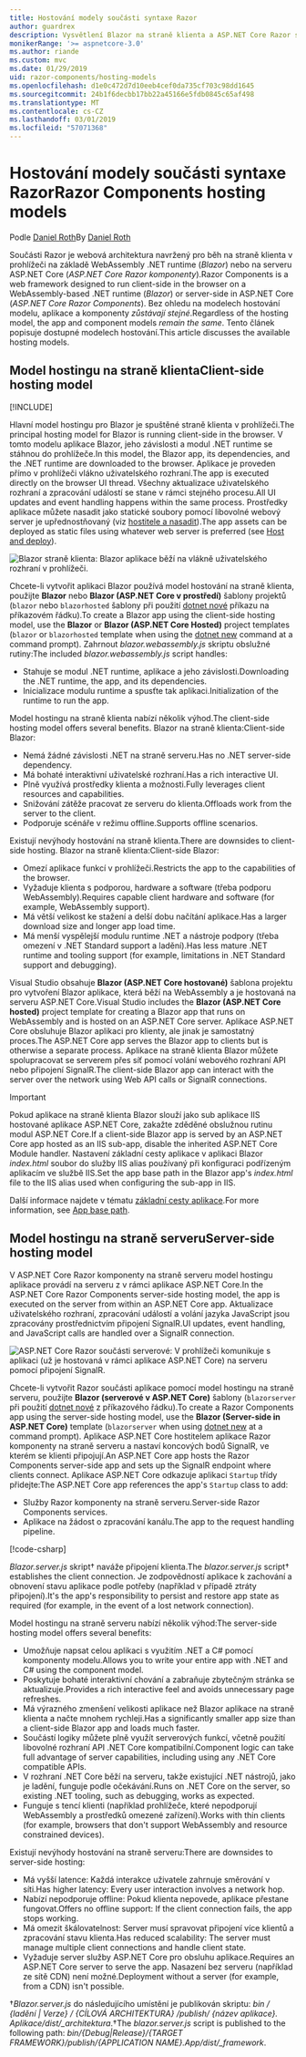 ```yaml
---
title: Hostování modely součásti syntaxe Razor
author: guardrex
description: Vysvětlení Blazor na straně klienta a ASP.NET Core Razor součástmi hostování modely.
monikerRange: '>= aspnetcore-3.0'
ms.author: riande
ms.custom: mvc
ms.date: 01/29/2019
uid: razor-components/hosting-models
ms.openlocfilehash: d1e0c472d7d10eeb4cef0da735cf703c98dd1645
ms.sourcegitcommit: 24b1f6decbb17bb22a45166e5fdb0845c65af498
ms.translationtype: MT
ms.contentlocale: cs-CZ
ms.lasthandoff: 03/01/2019
ms.locfileid: "57071368"
---
```

# <a name="razor-components-hosting-models"></a><span data-ttu-id="c359e-103">Hostování modely součásti syntaxe Razor</span><span class="sxs-lookup"><span data-stu-id="c359e-103">Razor Components hosting models</span></span>

<span data-ttu-id="c359e-104">Podle [Daniel Roth](https://github.com/danroth27)</span><span class="sxs-lookup"><span data-stu-id="c359e-104">By [Daniel Roth](https://github.com/danroth27)</span></span>

<span data-ttu-id="c359e-105">Součásti Razor je webová architektura navržený pro běh na straně klienta v prohlížeči na základě WebAssembly .NET runtime (*Blazor*) nebo na serveru ASP.NET Core (*ASP.NET Core Razor komponenty*).</span><span class="sxs-lookup"><span data-stu-id="c359e-105">Razor Components is a web framework designed to run client-side in the browser on a WebAssembly-based .NET runtime (*Blazor*) or server-side in ASP.NET Core (*ASP.NET Core Razor Components*).</span></span> <span data-ttu-id="c359e-106">Bez ohledu na modelech hostování modelu, aplikace a komponenty *zůstávají stejné*.</span><span class="sxs-lookup"><span data-stu-id="c359e-106">Regardless of the hosting model, the app and component models *remain the same*.</span></span> <span data-ttu-id="c359e-107">Tento článek popisuje dostupné modelech hostování.</span><span class="sxs-lookup"><span data-stu-id="c359e-107">This article discusses the available hosting models.</span></span>

## <a name="client-side-hosting-model"></a><span data-ttu-id="c359e-108">Model hostingu na straně klienta</span><span class="sxs-lookup"><span data-stu-id="c359e-108">Client-side hosting model</span></span>

[!INCLUDE[](~/includes/razor-components-preview-notice.md)]

<span data-ttu-id="c359e-109">Hlavní model hostingu pro Blazor je spuštěné straně klienta v prohlížeči.</span><span class="sxs-lookup"><span data-stu-id="c359e-109">The principal hosting model for Blazor is running client-side in the browser.</span></span> <span data-ttu-id="c359e-110">V tomto modelu aplikace Blazor, jeho závislosti a modul .NET runtime se stáhnou do prohlížeče.</span><span class="sxs-lookup"><span data-stu-id="c359e-110">In this model, the Blazor app, its dependencies, and the .NET runtime are downloaded to the browser.</span></span> <span data-ttu-id="c359e-111">Aplikace je proveden přímo v prohlížeči vlákno uživatelského rozhraní.</span><span class="sxs-lookup"><span data-stu-id="c359e-111">The app is executed directly on the browser UI thread.</span></span> <span data-ttu-id="c359e-112">Všechny aktualizace uživatelského rozhraní a zpracování událostí se stane v rámci stejného procesu.</span><span class="sxs-lookup"><span data-stu-id="c359e-112">All UI updates and event handling happens within the same process.</span></span> <span data-ttu-id="c359e-113">Prostředky aplikace můžete nasadit jako statické soubory pomocí libovolné webový server je upřednostňovaný (viz [hostitele a nasadit](xref:host-and-deploy/razor-components/index)).</span><span class="sxs-lookup"><span data-stu-id="c359e-113">The app assets can be deployed as static files using whatever web server is preferred (see [Host and deploy](xref:host-and-deploy/razor-components/index)).</span></span>

![Blazor straně klienta: Blazor aplikace běží na vlákně uživatelského rozhraní v prohlížeči.](hosting-models/_static/client-side.png)

<span data-ttu-id="c359e-115">Chcete-li vytvořit aplikaci Blazor používá model hostování na straně klienta, použijte **Blazor** nebo **Blazor (ASP.NET Core v prostředí)** šablony projektů (`blazor` nebo `blazorhosted` šablony při použití [dotnet nové](/dotnet/core/tools/dotnet-new) příkazu na příkazovém řádku).</span><span class="sxs-lookup"><span data-stu-id="c359e-115">To create a Blazor app using the client-side hosting model, use the **Blazor** or **Blazor (ASP.NET Core Hosted)** project templates (`blazor` or `blazorhosted` template when using the [dotnet new](/dotnet/core/tools/dotnet-new) command at a command prompt).</span></span> <span data-ttu-id="c359e-116">Zahrnout *blazor.webassembly.js* skriptu obslužné rutiny:</span><span class="sxs-lookup"><span data-stu-id="c359e-116">The included *blazor.webassembly.js* script handles:</span></span>

* <span data-ttu-id="c359e-117">Stahuje se modul .NET runtime, aplikace a jeho závislosti.</span><span class="sxs-lookup"><span data-stu-id="c359e-117">Downloading the .NET runtime, the app, and its dependencies.</span></span>
* <span data-ttu-id="c359e-118">Inicializace modulu runtime a spusťte tak aplikaci.</span><span class="sxs-lookup"><span data-stu-id="c359e-118">Initialization of the runtime to run the app.</span></span>

<span data-ttu-id="c359e-119">Model hostingu na straně klienta nabízí několik výhod.</span><span class="sxs-lookup"><span data-stu-id="c359e-119">The client-side hosting model offers several benefits.</span></span> <span data-ttu-id="c359e-120">Blazor na straně klienta:</span><span class="sxs-lookup"><span data-stu-id="c359e-120">Client-side Blazor:</span></span>

* <span data-ttu-id="c359e-121">Nemá žádné závislosti .NET na straně serveru.</span><span class="sxs-lookup"><span data-stu-id="c359e-121">Has no .NET server-side dependency.</span></span>
* <span data-ttu-id="c359e-122">Má bohaté interaktivní uživatelské rozhraní.</span><span class="sxs-lookup"><span data-stu-id="c359e-122">Has a rich interactive UI.</span></span>
* <span data-ttu-id="c359e-123">Plně využívá prostředky klienta a možnosti.</span><span class="sxs-lookup"><span data-stu-id="c359e-123">Fully leverages client resources and capabilities.</span></span>
* <span data-ttu-id="c359e-124">Snižování zátěže pracovat ze serveru do klienta.</span><span class="sxs-lookup"><span data-stu-id="c359e-124">Offloads work from the server to the client.</span></span>
* <span data-ttu-id="c359e-125">Podporuje scénáře v režimu offline.</span><span class="sxs-lookup"><span data-stu-id="c359e-125">Supports offline scenarios.</span></span>

<span data-ttu-id="c359e-126">Existují nevýhody hostování na straně klienta.</span><span class="sxs-lookup"><span data-stu-id="c359e-126">There are downsides to client-side hosting.</span></span> <span data-ttu-id="c359e-127">Blazor na straně klienta:</span><span class="sxs-lookup"><span data-stu-id="c359e-127">Client-side Blazor:</span></span>

* <span data-ttu-id="c359e-128">Omezí aplikace funkcí v prohlížeči.</span><span class="sxs-lookup"><span data-stu-id="c359e-128">Restricts the app to the capabilities of the browser.</span></span>
* <span data-ttu-id="c359e-129">Vyžaduje klienta s podporou, hardware a software (třeba podporu WebAssembly).</span><span class="sxs-lookup"><span data-stu-id="c359e-129">Requires capable client hardware and software (for example, WebAssembly support).</span></span>
* <span data-ttu-id="c359e-130">Má větší velikost ke stažení a delší dobu načítání aplikace.</span><span class="sxs-lookup"><span data-stu-id="c359e-130">Has a larger download size and longer app load time.</span></span>
* <span data-ttu-id="c359e-131">Má menší vyspělejší modulu runtime .NET a nástroje podpory (třeba omezení v .NET Standard support a ladění).</span><span class="sxs-lookup"><span data-stu-id="c359e-131">Has less mature .NET runtime and tooling support (for example, limitations in .NET Standard support and debugging).</span></span>

<span data-ttu-id="c359e-132">Visual Studio obsahuje **Blazor (ASP.NET Core hostované)** šablona projektu pro vytvoření Blazor aplikace, která běží na WebAssembly a je hostovaná na serveru ASP.NET Core.</span><span class="sxs-lookup"><span data-stu-id="c359e-132">Visual Studio includes the **Blazor (ASP.NET Core hosted)** project template for creating a Blazor app that runs on WebAssembly and is hosted on an ASP.NET Core server.</span></span> <span data-ttu-id="c359e-133">Aplikace ASP.NET Core obsluhuje Blazor aplikaci pro klienty, ale jinak je samostatný proces.</span><span class="sxs-lookup"><span data-stu-id="c359e-133">The ASP.NET Core app serves the Blazor app to clients but is otherwise a separate process.</span></span> <span data-ttu-id="c359e-134">Aplikace na straně klienta Blazor můžete spolupracovat se serverem přes síť pomocí volání webového rozhraní API nebo připojení SignalR.</span><span class="sxs-lookup"><span data-stu-id="c359e-134">The client-side Blazor app can interact with the server over the network using Web API calls or SignalR connections.</span></span>

> [!IMPORTANT]
> <span data-ttu-id="c359e-135">Pokud aplikace na straně klienta Blazor slouží jako sub aplikace IIS hostované aplikace ASP.NET Core, zakažte zděděné obslužnou rutinu modul ASP.NET Core.</span><span class="sxs-lookup"><span data-stu-id="c359e-135">If a client-side Blazor app is served by an ASP.NET Core app hosted as an IIS sub-app, disable the inherited ASP.NET Core Module handler.</span></span> <span data-ttu-id="c359e-136">Nastavení základní cesty aplikace v aplikaci Blazor *index.html* soubor do služby IIS alias používaný při konfiguraci podřízeným aplikacím ve službě IIS.</span><span class="sxs-lookup"><span data-stu-id="c359e-136">Set the app base path in the Blazor app's *index.html* file to the IIS alias used when configuring the sub-app in IIS.</span></span>
>
> <span data-ttu-id="c359e-137">Další informace najdete v tématu [základní cesty aplikace](xref:host-and-deploy/razor-components/index#app-base-path).</span><span class="sxs-lookup"><span data-stu-id="c359e-137">For more information, see [App base path](xref:host-and-deploy/razor-components/index#app-base-path).</span></span>

## <a name="server-side-hosting-model"></a><span data-ttu-id="c359e-138">Model hostingu na straně serveru</span><span class="sxs-lookup"><span data-stu-id="c359e-138">Server-side hosting model</span></span>

<span data-ttu-id="c359e-139">V ASP.NET Core Razor komponenty na straně serveru model hostingu aplikace provádí na serveru z v rámci aplikace ASP.NET Core.</span><span class="sxs-lookup"><span data-stu-id="c359e-139">In the ASP.NET Core Razor Components server-side hosting model, the app is executed on the server from within an ASP.NET Core app.</span></span> <span data-ttu-id="c359e-140">Aktualizace uživatelského rozhraní, zpracování událostí a volání jazyka JavaScript jsou zpracovány prostřednictvím připojení SignalR.</span><span class="sxs-lookup"><span data-stu-id="c359e-140">UI updates, event handling, and JavaScript calls are handled over a SignalR connection.</span></span>

![ASP.NET Core Razor součásti serverové: V prohlížeči komunikuje s aplikaci (už je hostovaná v rámci aplikace ASP.NET Core) na serveru pomocí připojení SignalR.](hosting-models/_static/server-side.png)

<span data-ttu-id="c359e-142">Chcete-li vytvořit Razor součásti aplikace pomocí model hostingu na straně serveru, použijte **Blazor (serverové v ASP.NET Core)** šablony (`blazorserver` při použití [dotnet nové](/dotnet/core/tools/dotnet-new) z příkazového řádku).</span><span class="sxs-lookup"><span data-stu-id="c359e-142">To create a Razor Components app using the server-side hosting model, use the **Blazor (Server-side in ASP.NET Core)** template (`blazorserver` when using [dotnet new](/dotnet/core/tools/dotnet-new) at a command prompt).</span></span> <span data-ttu-id="c359e-143">Aplikace ASP.NET Core hostitelem aplikace Razor komponenty na straně serveru a nastaví koncových bodů SignalR, ve kterém se klienti připojují.</span><span class="sxs-lookup"><span data-stu-id="c359e-143">An ASP.NET Core app hosts the Razor Components server-side app and sets up the SignalR endpoint where clients connect.</span></span> <span data-ttu-id="c359e-144">Aplikace ASP.NET Core odkazuje aplikaci `Startup` třídy přidejte:</span><span class="sxs-lookup"><span data-stu-id="c359e-144">The ASP.NET Core app references the app's `Startup` class to add:</span></span>

* <span data-ttu-id="c359e-145">Služby Razor komponenty na straně serveru.</span><span class="sxs-lookup"><span data-stu-id="c359e-145">Server-side Razor Components services.</span></span>
* <span data-ttu-id="c359e-146">Aplikace na žádost o zpracování kanálu.</span><span class="sxs-lookup"><span data-stu-id="c359e-146">The app to the request handling pipeline.</span></span>

[!code-csharp[](hosting-models/samples_snapshot/Startup.cs?highlight=5,27)]

<span data-ttu-id="c359e-147">*Blazor.server.js* skript&dagger; naváže připojení klienta.</span><span class="sxs-lookup"><span data-stu-id="c359e-147">The *blazor.server.js* script&dagger; establishes the client connection.</span></span> <span data-ttu-id="c359e-148">Je zodpovědností aplikace k zachování a obnovení stavu aplikace podle potřeby (například v případě ztráty připojení).</span><span class="sxs-lookup"><span data-stu-id="c359e-148">It's the app's responsibility to persist and restore app state as required (for example, in the event of a lost network connection).</span></span>

<span data-ttu-id="c359e-149">Model hostingu na straně serveru nabízí několik výhod:</span><span class="sxs-lookup"><span data-stu-id="c359e-149">The server-side hosting model offers several benefits:</span></span>

* <span data-ttu-id="c359e-150">Umožňuje napsat celou aplikaci s využitím .NET a C# pomocí komponenty modelu.</span><span class="sxs-lookup"><span data-stu-id="c359e-150">Allows you to write your entire app with .NET and C# using the component model.</span></span>
* <span data-ttu-id="c359e-151">Poskytuje bohaté interaktivní chování a zabraňuje zbytečným stránka se aktualizuje.</span><span class="sxs-lookup"><span data-stu-id="c359e-151">Provides a rich interactive feel and avoids unnecessary page refreshes.</span></span>
* <span data-ttu-id="c359e-152">Má výrazného zmenšení velikosti aplikace než Blazor aplikace na straně klienta a načte mnohem rychleji.</span><span class="sxs-lookup"><span data-stu-id="c359e-152">Has a significantly smaller app size than a client-side Blazor app and loads much faster.</span></span>
* <span data-ttu-id="c359e-153">Součástí logiky můžete plně využít serverových funkcí, včetně použití libovolné rozhraní API .NET Core kompatibilní.</span><span class="sxs-lookup"><span data-stu-id="c359e-153">Component logic can take full advantage of server capabilities, including using any .NET Core compatible APIs.</span></span>
* <span data-ttu-id="c359e-154">V rozhraní .NET Core běží na serveru, takže existující .NET nástrojů, jako je ladění, funguje podle očekávání.</span><span class="sxs-lookup"><span data-stu-id="c359e-154">Runs on .NET Core on the server, so existing .NET tooling, such as debugging, works as expected.</span></span>
* <span data-ttu-id="c359e-155">Funguje s tencí klienti (například prohlížeče, které nepodporují WebAssembly a prostředků omezené zařízení).</span><span class="sxs-lookup"><span data-stu-id="c359e-155">Works with thin clients (for example, browsers that don't support WebAssembly and resource constrained devices).</span></span>

<span data-ttu-id="c359e-156">Existují nevýhody hostování na straně serveru:</span><span class="sxs-lookup"><span data-stu-id="c359e-156">There are downsides to server-side hosting:</span></span>

* <span data-ttu-id="c359e-157">Má vyšší latence: Každá interakce uživatele zahrnuje směrování v síti.</span><span class="sxs-lookup"><span data-stu-id="c359e-157">Has higher latency: Every user interaction involves a network hop.</span></span>
* <span data-ttu-id="c359e-158">Nabízí nepodporuje offline: Pokud klienta nepovede, aplikace přestane fungovat.</span><span class="sxs-lookup"><span data-stu-id="c359e-158">Offers no offline support: If the client connection fails, the app stops working.</span></span>
* <span data-ttu-id="c359e-159">Má omezit škálovatelnost: Server musí spravovat připojení více klientů a zpracování stavu klienta.</span><span class="sxs-lookup"><span data-stu-id="c359e-159">Has reduced scalability: The server must manage multiple client connections and handle client state.</span></span>
* <span data-ttu-id="c359e-160">Vyžaduje server služby ASP.NET Core pro obsluhu aplikace.</span><span class="sxs-lookup"><span data-stu-id="c359e-160">Requires an ASP.NET Core server to serve the app.</span></span> <span data-ttu-id="c359e-161">Nasazení bez serveru (například ze sítě CDN) není možné.</span><span class="sxs-lookup"><span data-stu-id="c359e-161">Deployment without a server (for example, from a CDN) isn't possible.</span></span>

<span data-ttu-id="c359e-162">&dagger;*Blazor.server.js* do následujícího umístění je publikován skriptu: *bin / {ladění | Verze} / {CÍLOVÁ ARCHITEKTURA} /publish/ {název aplikace}. Aplikace/dist/_architektura*.</span><span class="sxs-lookup"><span data-stu-id="c359e-162">&dagger;The *blazor.server.js* script is published to the following path: *bin/{Debug|Release}/{TARGET FRAMEWORK}/publish/{APPLICATION NAME}.App/dist/_framework*.</span></span>
